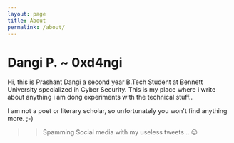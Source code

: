 ```yaml
---
layout: page
title: About
permalink: /about/
---
```

# Dangi P. ~ 0xd4ngi
Hi, this is Prashant Dangi a second year B.Tech Student at Bennett University specialized in Cyber Security. This is my place where i write about anything i am dong experiments with the technical stuff..

I am not a poet or literary scholar, so unfortunately you won't find anything more. ;-)


>> Spamming Social media with my useless tweets .. :expressionless: